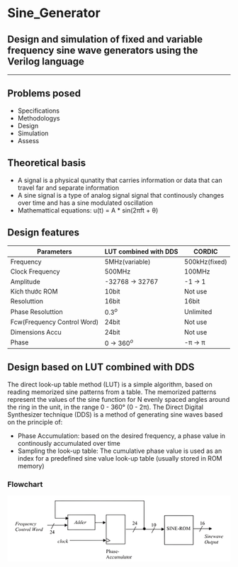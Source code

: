 # Sine_Generator
Design and simulation of fixed and variable frequency sine wave generators using the Verilog language
---
***
## Problems posed
- Specifications
- Methodologys
- Design
- Simulation
- Assess
## Theoretical basis
- A signal is a physical qunatity that carries information or data that can travel far and separate information
- A sine signal is a type of analog signal signal that continously changes over time and has a sine modulated oscillation
- Mathemattical equations: u(t) = A * sin(2πft + θ)
## Design features
|Parameters|LUT combined with DDS|CORDIC| 
|-------------------|--------------|-------------|
|Frequency|5MHz(variable)|500kHz(fixed)|
|Clock Frequency|500MHz|100MHz| 
|Amplitude|-32768 $\to$ 32767|-1 $\to$ 1| 
|Kích thước ROM|10bit|Not use|
|Resoluttion|16bit|16bit|
|Phase Resoluttion| $0.3^o$ |Unlimited|
|Fcw(Frequency Control Word)|24bit|Not use|
|Dimensions Accu|24bit|Not use|
|Phase|0 $\to$ $360^o$|-π $\to$ π|
## Design based on LUT combined with DDS
The direct look-up table method (LUT) is a simple algorithm, based on reading memorized sine patterns from a table. The memorized patterns represent the values of the sine function for N evenly spaced angles around the ring in the unit, in the range 0 - 360° (0 - 2π).
The Direct Digital Synthesizer technique (DDS) is a method of generating sine waves based on the principle of:
- Phase Accumulation: based on the desired frequency, a phase value in continously accumulated over time
- Sampling the look-up table: The cumulative phase value is used as an index for a predefined sine value look-up table (usually stored in ROM memory)

### Flowchart
![DDS_flowchart](/FLOWCHART/DDS_block.png)

